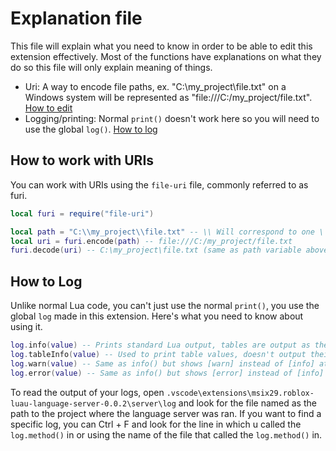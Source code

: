 # Explanation file

This file will explain what you need to know in order to be able to edit this extension effectively. Most of the functions have explanations on what they do so this file will only explain meaning of things.

* Uri: A way to encode file paths, ex. "C:\my_project\file.txt" on a Windows system will be represented as "file:///C:/my_project/file.txt". [How to edit](#how-to-work-with-uris)
* Logging/printing: Normal `print()` doesn't work here so you will need to use the global `log()`. [How to log](#how-to-log)

## How to work with URIs

You can work with URIs using the `file-uri` file, commonly referred to as furi.

```lua
local furi = require("file-uri")

local path = "C:\\my_project\\file.txt" -- \\ Will correspond to one \ at the end.
local uri = furi.encode(path) -- file:///C:/my_project/file.txt
furi.decode(uri) -- C:\my_project\file.txt (same as path variable above)
```

## How to Log

Unlike normal Lua code, you can't just use the normal `print()`, you use the global `log` made in this extension. Here's what you need to know about using it.

```lua
log.info(value) -- Prints standard Lua output, tables are output as their hexadecimal memory address
log.tableInfo(value) -- Used to print table values, doesn't output their hexadecimal memory address like log.info()
log.warn(value) -- Same as info() but shows [warn] instead of [info] at the start of the line
log.error(value) -- Same as info() but shows [error] instead of [info] at the start of the line
```

To read the output of your logs, open `.vscode\extensions\msix29.roblox-luau-language-server-0.0.2\server\log` and look for the file named as the path to the project where the language server was ran. If you want to find a specific log, you can Ctrl + F and look for the line in which u called the `log.method()` in or using the name of the file that called the `log.method()` in.

